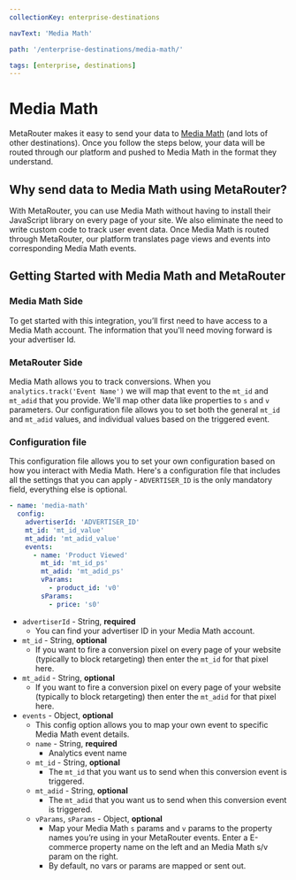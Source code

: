 ```yaml
---
collectionKey: enterprise-destinations

navText: 'Media Math'

path: '/enterprise-destinations/media-math/'

tags: [enterprise, destinations]
---
```


# Media Math

MetaRouter makes it easy to send your data to [Media Math](https://www.mediamath.com/) (and lots of other destinations). Once you follow the steps below, your data will be routed through our platform and pushed to Media Math in the format they understand.

## Why send data to Media Math using MetaRouter?

With MetaRouter, you can use Media Math without having to install their JavaScript library on every page of your site. We also eliminate the need to write custom code to track user event data. Once Media Math is routed through MetaRouter, our platform translates page views and events into corresponding Media Math events.

## Getting Started with Media Math and MetaRouter

### Media Math Side

To get started with this integration, you’ll first need to have access to a Media Math account. The information that you'll need moving forward is your advertiser Id.

### MetaRouter Side

Media Math allows you to track conversions. When you `analytics.track('Event Name')` we will map that event to the `mt_id` and `mt_adid` that you provide. We'll map other data like properties to `s` and `v` parameters. Our configuration file allows you to set both the general `mt_id` and `mt_adid` values, and individual values based on the triggered event.

### Configuration file

This configuration file allows you to set your own configuration based on how you interact with Media Math. Here's a configuration file that includes all the settings that you can apply - `ADVERTISER_ID` is the only mandatory field, everything else is optional.

```yaml
- name: 'media-math'
  config:
    advertiserId: 'ADVERTISER_ID'
    mt_id: 'mt_id_value'
    mt_adid: 'mt_adid_value'
    events:
      - name: 'Product Viewed'
        mt_id: 'mt_id_ps'
        mt_adid: 'mt_adid_ps'
        vParams:
          - product_id: 'v0'
        sParams:
          - price: 's0'
```

- `advertiserId` - String, **required**
  - You can find your advertiser ID in your Media Math account.
- `mt_id` - String, **optional**
  - If you want to fire a conversion pixel on every page of your website (typically to block retargeting) then enter the `mt_id` for that pixel here.
- `mt_adid` - String, **optional**
  - If you want to fire a conversion pixel on every page of your website (typically to block retargeting) then enter the `mt_adid` for that pixel here.
- `events` - Object, **optional**
  - This config option allows you to map your own event to specific Media Math event details.
  - `name` - String, **required**
    - Analytics event name
  - `mt_id` - String, **optional**
    - The `mt_id` that you want us to send when this conversion event is triggered.
  - `mt_adid` - String, **optional**
    - The `mt_adid` that you want us to send when this conversion event is triggered.
  - `vParams`, `sParams` - Object, **optional**
    - Map your Media Math `s` params and `v` params to the property names you’re using in your MetaRouter events. Enter a E-commerce property name on the left and an Media Math s/v param on the right.
    - By default, no vars or params are mapped or sent out.
